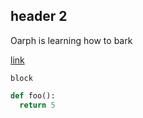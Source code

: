 ## header 2

Oarph is learning how to bark

[link](test2.md)

```
block
```

```python
def foo():
  return 5
```

